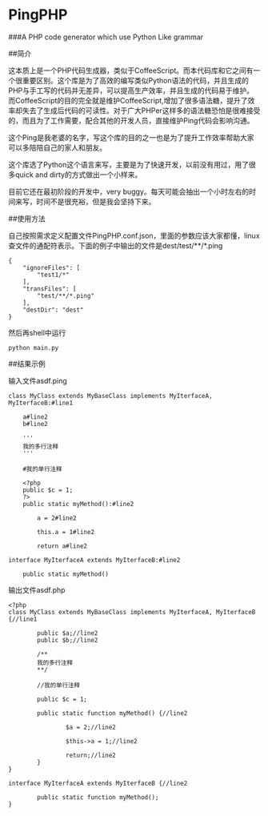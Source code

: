 PingPHP 
===

###A PHP code generator which use Python Like grammar

##简介

这本质上是一个PHP代码生成器，类似于CoffeeScript。而本代码库和它之间有一个很重要区别。这个库是为了高效的编写类似Python语法的代码，并且生成的PHP与手工写的代码并无差异，可以提高生产效率，并且生成的代码易于维护。而CoffeeScript的目的完全就是维护CoffeeScript,增加了很多语法糖，提升了效率却失去了生成后代码的可读性。对于广大PHPer这样多的语法糖恐怕是很难接受的，而且为了工作需要，配合其他的开发人员，直接维护Ping代码会影响沟通。

这个Ping是我老婆的名字，写这个库的目的之一也是为了提升工作效率帮助大家可以多陪陪自己的家人和朋友。

这个库选了Python这个语言来写，主要是为了快速开发，以前没有用过，用了很多quick and dirty的方式做出一个小样来。

目前它还在最初阶段的开发中，very buggy。每天可能会抽出一个小时左右的时间来写，时间不是很充裕，但是我会坚持下来。

##使用方法

自己按照需求定义配置文件PingPHP.conf.json，里面的参数应该大家都懂，linux查文件的通配符表示。下面的例子中输出的文件是dest/test/\*\*/\*.ping

```
{
    "ignoreFiles": [
        "test1/*"
    ], 
    "transFiles": [
        "test/**/*.ping"
    ], 
    "destDir": "dest"
}
```

然后再shell中运行

```
python main.py
```

##结果示例

输入文件asdf.ping

```
class MyClass extends MyBaseClass implements MyIterfaceA, MyIterfaceB:#line1

	a#line2
	b#line2
	
	'''
	我的多行注释
	'''

	#我的单行注释

	<?php
	public $c = 1;
	?>
	public static myMethod():#line2

		a = 2#line2

		this.a = 1#line2
	
		return a#line2

interface MyIterfaceA extends MyIterfaceB:#line2

	public static myMethod()
```

输出文件asdf.php

```
<?php
class MyClass extends MyBaseClass implements MyIterfaceA, MyIterfaceB {//line1
        
        public $a;//line2
        public $b;//line2
        
        /**
		我的多行注释
		**/
        
        //我的单行注释
        
        public $c = 1;
	
        public static function myMethod() {//line2
                
                $a = 2;//line2
                
                $this->a = 1;//line2
                
                return;//line2
        }
}

interface MyIterfaceA extends MyIterfaceB {//line2
        
        public static function myMethod();
}

```
